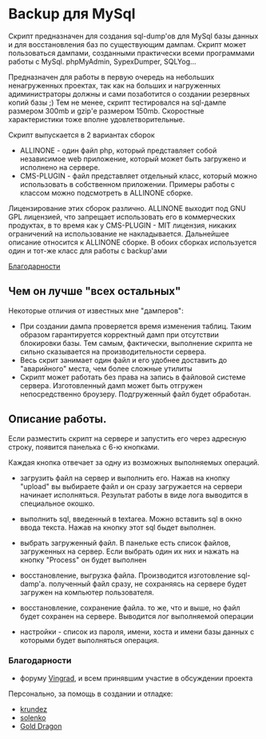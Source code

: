 # Backup для MySql

Скрипт предназначен для создания sql-dump'ов для MySql базы данных и для восстановления баз по существующим дампам. Скрипт может пользоваться дампами, созданными практически всеми программами работы с MySql. phpMyAdmin, SypexDumper, SQLYog...

Предназначен для работы в первую очередь на небольших ненагруженных проектах, так как на больших и нагруженных адиминистраторы должны и сами позаботится о создании резервных копий базы ;)
Тем не менее, скрипт тестировался на sql-дампе размером 300mb и gzip'е размером 150mb. Скоростные характеристики тоже вполне удовлетворительные.

Скрипт выпускается в 2 вариантах сборок

*  ALLINONE - один файл php, который представляет собой независимое web приложение, который может быть загружено и исполнено на сервере.
*  CMS-PLUGIN - файл представляет отдельный класс, который можно использовать в собственном приложении. Примеры работы с классом можно подсмотреть в ALLINONE сборке.

Лицензирование этих сборок различно. ALLINONE выходит под GNU GPL лицензией, что запрещает использовать его в коммерческих продуктах, в то время как у CMS-PLUGIN - MIT лицензия, никаких ограничений на использование не накладывается. Дальнейшее описание относится к ALLINONE сборке. В обоих сборках используется один и тот-же класс для работы с backup'ами

[Благодарности](#thanks)

## Чем он лучше "всех остальных"

Некоторые отличия от известных мне "дамперов":

*   При создании дампа проверяется время изменения таблиц. Таким образом гарантируется корректный дамп при отсутствии блокировки базы. Тем самым, фактически, выполнение скрипта не сильно сказывается на производительности сервера.
*   Весь скрит занимает один файл и его удобнее доставить до "аварийного" места, чем более сложные утилиты
*   Скрипт может работать без права на запись в файловой системе сервера. Изготовленный дамп может быть отгружен непосредственно броузеру. Подгруженный файл будет обработан.

## Описание работы.

Если разместить скрипт на сервере и запустить его через адресную строку, появится панелька с 6-ю кнопками.

Каждая кнопка отвечает за одну из возможных выполняемых операций.

* загрузить файл на сервер и выполнить его. Нажав на кнопку "upload" вы выбираете файл и он сразу загружается на сервери начинает исполняться. Результат работы в виде лога выводится в специальное окошко.

* выполнить sql, введенный в textarea. Можно вставить sql в окно ввода текста. Нажав на кнопку этот sql быдет выполнен.

* выбрать загруженный файл. В панельке есть список файлов, загруженных на сервер. Если выбрать один их них и нажать на кнопку "Process" он будет выполнен

* восстановление, выгрузка файла. Производится изготовление sql-damp'а. полученный файл сразу, не сохраняясь на сервере будет загружен на компьютер пользователя.

* восстановление, сохранение файла. то же, что и выше, но файл будет сохранен на сервере. Выводится лог выполняемой операции

* настройки - список из пароля, имени, хоста и имени базы данных с которыми будет выполняться операция.

### Благодарности<a name="thanks"/>

*   форуму [Vingrad](http://forum.vingrad.ru), и всем принявшим участие в обсуждении проекта

Персонально, за помощь в создании и отладке:

* [krundez](https://github.com/krundetz)
* [solenko](http://forum.vingrad.ru/users/solenko)
* [Gold Dragon](http://forum.vingrad.ru/users/Gold%20Dragon)